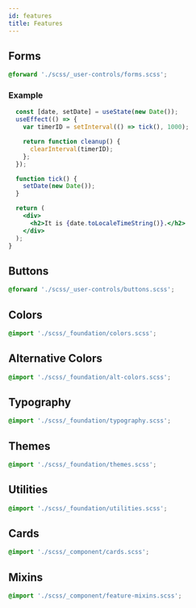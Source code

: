 ```yaml
---
id: features
title: Features
---
```


## Forms

```scss
@forward './scss/_user-controls/forms.scss';
```

### Example

```jsx live function Clock(props) {
  const [date, setDate] = useState(new Date());
  useEffect(() => {
    var timerID = setInterval(() => tick(), 1000);

    return function cleanup() {
      clearInterval(timerID);
    };
  });

  function tick() {
    setDate(new Date());
  }

  return (
    <div>
      <h2>It is {date.toLocaleTimeString()}.</h2>
    </div>
  );
}
```

## Buttons

```scss
@forward './scss/_user-controls/buttons.scss';
```

## Colors

```scss
@import './scss/_foundation/colors.scss';
```

## Alternative Colors

```scss
@import './scss/_foundation/alt-colors.scss';
```

## Typography

```scss
@import './scss/_foundation/typography.scss';
```

## Themes

```scss
@import './scss/_foundation/themes.scss';
```

## Utilities

```scss
@import './scss/_foundation/utilities.scss';
```

## Cards

```scss
@import './scss/_component/cards.scss';
```

## Mixins

```scss
@import './scss/_component/feature-mixins.scss';
```
